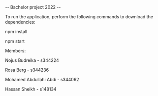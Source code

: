 -- Bachelor project 2022 --


To run the application, perform the following commands to download the dependencies:

npm install

npm start

Members:

Nojus Budreika - s344224

Rosa Berg - s344236

Mohamed Abdullahi Abdi - s344062

Hassan Sheikh - s148134

